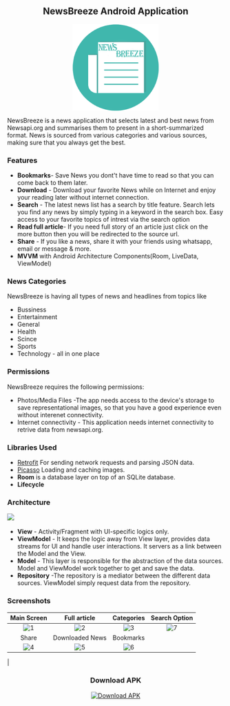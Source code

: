 <h2 align="center">NewsBreeze Android Application</h2> 
<p align="center">
<img align="center" alt="logo" width="200px" height="200px" src="app/src/main/res/mipmap-xhdpi/app_icon.png" /></p>
NewsBreeze is a news application that selects latest and best news from Newsapi.org and summarises them to present in a short-summarized format. News is sourced from various categories and various sources, making sure that you always get the best.

### Features

- **Bookmarks**- Save News you dont't have time to read so that you can come back to them later.
- **Download**  - Download your favorite News while on Internet and enjoy your reading later without internet connection.
- **Search**    -  The latest news list has a search by title feature. Search lets you find any news by simply typing in a keyword in the search box. Easy access to your favorite topics of intrest via the search option
- **Read full article**- If you need full story of an article just click on the more button then you will be redirected to the source url.
- **Share**   - If you like a news, share it with your friends using whatsapp, email or message & more.
- **MVVM** with Android Architecture Components(Room, LiveData, ViewModel)


### News Categories
   NewsBreeze is having all types of news and headlines from topics like 
   - Bussiness
   - Entertainment
   - General
   - Health
   - Scince
   - Sports
   - Technology - all in one place

### Permissions
NewsBreeze requires the following permissions:
- Photos/Media Files    -The app needs access to the device's storage to save representational images, so that you have a good experience even without interenet connectivity.
- Internet connectivity - This application needs internet connectivity to retrive data from newsapi.org.

### Libraries Used
- [Retrofit](http://square.github.io/retrofit/) For sending network requests and parsing JSON data.
- [Picasso](https://square.github.io/picasso/) Loading and caching images.
- **Room** is a database layer on top of an SQLite database.
- **Lifecycle**

### Architecture
<img src="https://user-images.githubusercontent.com/52503391/124106194-9c215a80-da81-11eb-8cec-2b9ab8f7192a.png"/>

- **View** - Activity/Fragment with UI-specific logics only.
- **ViewModel** - It keeps the logic away from View layer, provides data streams for UI and handle user interactions. It servers as a link between the Model and the View.
- **Model** - This layer is responsible for the abstraction of the data sources. Model and ViewModel work together to get and save the data.
- **Repository** -The repository is a mediator between the different data sources. ViewModel simply request data from the repository.


### Screenshots
| Main Screen | Full article |  Categories |  Search Option |
|:-:|:-:|:-:|:-:|
|![1](https://user-images.githubusercontent.com/52503391/124110996-70ed3a00-da86-11eb-87fe-e8381062da79.JPG) | ![2](https://user-images.githubusercontent.com/52503391/124110021-68483400-da85-11eb-817c-89184397d149.JPG) | ![3](https://user-images.githubusercontent.com/52503391/124110027-69796100-da85-11eb-9103-8a8a41cbdf61.JPG) | ![7](https://user-images.githubusercontent.com/52503391/124111405-df31fc80-da86-11eb-95f1-b3e4312ca978.JPG) |
| Share | Downloaded News |  Bookmarks |
| ![4](https://user-images.githubusercontent.com/52503391/124110033-6b432480-da85-11eb-9243-68bd53d6ade9.JPG) | ![5](https://user-images.githubusercontent.com/52503391/124110041-6c745180-da85-11eb-8a3e-81b7a501081d.JPG) | ![6](https://user-images.githubusercontent.com/52503391/124110044-6d0ce800-da85-11eb-9d92-4ede7bb99bf6.JPG)
 |

<h3 align="center">Download APK</h3>
<p align="center">
<a href='https://github.com/dhaneshchappidi/NewsBreeze/raw/master/app/release/app-release.apk'><img alt='Download APK' width="100px" height="100px" src='https://www.oiml.org/en/ressources/icons/download-button.jpg/image'/></a>
</p></a>


